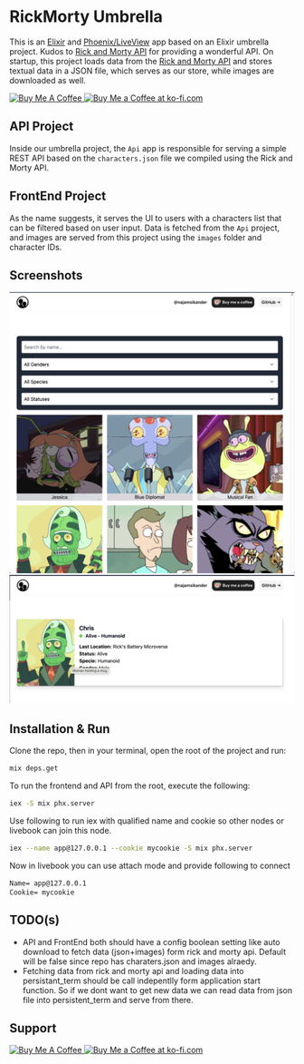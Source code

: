 # RickMorty Umbrella
This is an [Elixir](https://elixir-lang.org/) and [Phoenix/LiveView](https://phoenixframework.org/) app based on an Elixir umbrella project. Kudos to [Rick and Morty API](https://rickandmortyapi.com/) for providing a wonderful API. On startup, this project loads data from the [Rick and Morty API](https://rickandmortyapi.com/) and stores textual data in a JSON file, which serves as our store, while images are downloaded as well.

<a href="https://www.buymeacoffee.com/najamsk" target="_blank">
<img
    src="https://cdn.buymeacoffee.com/buttons/v2/default-blue.png"
    alt="Buy Me A Coffee"
    style="height: 36px !important;width: 150px !important;"
/>
</a>
<a href="https://ko-fi.com/C0C71E7JQK" target="_blank"><img height="36" style="border:0px;height:36px;" src="https://storage.ko-fi.com/cdn/kofi2.png?v=6" border="0" alt="Buy Me a Coffee at ko-fi.com" /></a>

## API Project

Inside our umbrella project, the `Api` app is responsible for serving a simple REST API based on the `characters.json` file we compiled using the Rick and Morty API.

## FrontEnd Project

As the name suggests, it serves the UI to users with a characters list that can be filtered based on user input. Data is fetched from the `Api` project, and images are served from this project using the `images` folder and character IDs.

## Screenshots

![List Characters](readme/list.png "List Characters")  
![Details](readme/details.png "Details")

## Installation & Run

Clone the repo, then in your terminal, open the root of the project and run:

```bash
mix deps.get
```

To run the frontend and API from the root, execute the following:

```bash
iex -S mix phx.server
```

Use following to run iex with qualified name and cookie so other nodes or livebook can join this node.
```bash
iex --name app@127.0.0.1 --cookie mycookie -S mix phx.server
```
Now in livebook you can use attach mode and provide following to connect
```
Name= app@127.0.0.1 
Cookie= mycookie 
```

## TODO(s)
- API and FrontEnd both should have a config boolean setting like auto download to fetch data (json+images) form rick and morty api. Default will be false since repo has charaters.json and images alraedy.
- Fetching data from rick and morty api and loading data into persistant_term should be call indepentlly form application start function. So if we dont want to get new data we can read data from json file into persistent_term and serve from there.


## Support
<a href="https://www.buymeacoffee.com/najamsk" target="_blank">
<img
    src="https://cdn.buymeacoffee.com/buttons/v2/default-blue.png"
    alt="Buy Me A Coffee"
    style="height: 36px !important;width: 150px !important;"
/>
</a>
<a href="https://ko-fi.com/C0C71E7JQK" target="_blank"><img height="36" style="border:0px;height:36px;" src="https://storage.ko-fi.com/cdn/kofi2.png?v=6" border="0" alt="Buy Me a Coffee at ko-fi.com" /></a>